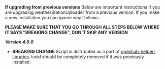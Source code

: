 **If upgrading from previous versions**
Below are important instructions if you are upgrading weatherStationUploader from a previous version. If you make a new installation you can ignore what follows.

**PLEASE MAKE SURE THAT YOU GO THROUGH ALL STEPS BELOW WHERE IT SAYS "BREAKING CHANGE", DON'T SKIP ANY VERSION**

***Version 4.0.0***
- **BREAKING CHANGE** Script is distributed as a part of [openhab-helper-libraries](https://github.com/openhab-scripters/openhab-helper-libraries). lucid should be completely removed if it was previously installed. 
